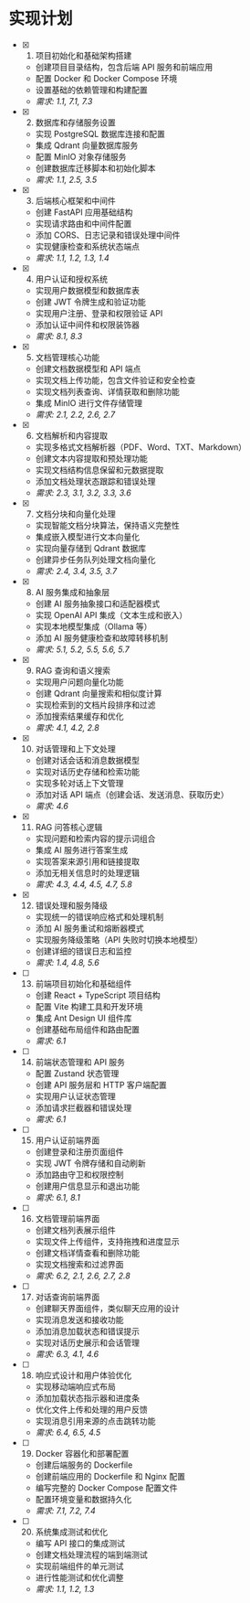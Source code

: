 # 实现计划

- [x] 1. 项目初始化和基础架构搭建

  - 创建项目目录结构，包含后端 API 服务和前端应用
  - 配置 Docker 和 Docker Compose 环境
  - 设置基础的依赖管理和构建配置
  - _需求: 1.1, 7.1, 7.3_

- [x] 2. 数据库和存储服务设置

  - 实现 PostgreSQL 数据库连接和配置
  - 集成 Qdrant 向量数据库服务
  - 配置 MinIO 对象存储服务
  - 创建数据库迁移脚本和初始化脚本
  - _需求: 1.1, 2.5, 3.5_

- [x] 3. 后端核心框架和中间件

  - 创建 FastAPI 应用基础结构
  - 实现请求路由和中间件配置
  - 添加 CORS、日志记录和错误处理中间件
  - 实现健康检查和系统状态端点
  - _需求: 1.1, 1.2, 1.3, 1.4_

- [x] 4. 用户认证和授权系统

  - 实现用户数据模型和数据库表
  - 创建 JWT 令牌生成和验证功能
  - 实现用户注册、登录和权限验证 API
  - 添加认证中间件和权限装饰器
  - _需求: 8.1, 8.3_

- [x] 5. 文档管理核心功能

  - 创建文档数据模型和 API 端点
  - 实现文档上传功能，包含文件验证和安全检查
  - 实现文档列表查询、详情获取和删除功能
  - 集成 MinIO 进行文件存储管理
  - _需求: 2.1, 2.2, 2.6, 2.7_

- [x] 6. 文档解析和内容提取

  - 实现多格式文档解析器（PDF、Word、TXT、Markdown）
  - 创建文本内容提取和预处理功能
  - 实现文档结构信息保留和元数据提取
  - 添加文档处理状态跟踪和错误处理
  - _需求: 2.3, 3.1, 3.2, 3.3, 3.6_

- [x] 7. 文档分块和向量化处理

  - 实现智能文档分块算法，保持语义完整性
  - 集成嵌入模型进行文本向量化
  - 实现向量存储到 Qdrant 数据库
  - 创建异步任务队列处理文档向量化
  - _需求: 2.4, 3.4, 3.5, 3.7_

- [x] 8. AI 服务集成和抽象层

  - 创建 AI 服务抽象接口和适配器模式
  - 实现 OpenAI API 集成（文本生成和嵌入）
  - 实现本地模型集成（Ollama 等）
  - 添加 AI 服务健康检查和故障转移机制
  - _需求: 5.1, 5.2, 5.5, 5.6, 5.7_

- [x] 9. RAG 查询和语义搜索

  - 实现用户问题向量化功能
  - 创建 Qdrant 向量搜索和相似度计算
  - 实现检索到的文档片段排序和过滤
  - 添加搜索结果缓存和优化
  - _需求: 4.1, 4.2, 2.8_

- [x] 10. 对话管理和上下文处理

  - 创建对话会话和消息数据模型
  - 实现对话历史存储和检索功能
  - 实现多轮对话上下文管理
  - 添加对话 API 端点（创建会话、发送消息、获取历史）
  - _需求: 4.6_

- [x] 11. RAG 问答核心逻辑

  - 实现问题和检索内容的提示词组合
  - 集成 AI 服务进行答案生成
  - 实现答案来源引用和链接提取
  - 添加无相关信息时的处理逻辑
  - _需求: 4.3, 4.4, 4.5, 4.7, 5.8_

- [x] 12. 错误处理和服务降级

  - 实现统一的错误响应格式和处理机制
  - 添加 AI 服务重试和熔断器模式
  - 实现服务降级策略（API 失败时切换本地模型）
  - 创建详细的错误日志和监控
  - _需求: 1.4, 4.8, 5.6_

- [ ] 13. 前端项目初始化和基础组件

  - 创建 React + TypeScript 项目结构
  - 配置 Vite 构建工具和开发环境
  - 集成 Ant Design UI 组件库
  - 创建基础布局组件和路由配置
  - _需求: 6.1_

- [ ] 14. 前端状态管理和 API 服务

  - 配置 Zustand 状态管理
  - 创建 API 服务层和 HTTP 客户端配置
  - 实现用户认证状态管理
  - 添加请求拦截器和错误处理
  - _需求: 6.1_

- [ ] 15. 用户认证前端界面

  - 创建登录和注册页面组件
  - 实现 JWT 令牌存储和自动刷新
  - 添加路由守卫和权限控制
  - 创建用户信息显示和退出功能
  - _需求: 6.1, 8.1_

- [ ] 16. 文档管理前端界面

  - 创建文档列表展示组件
  - 实现文件上传组件，支持拖拽和进度显示
  - 创建文档详情查看和删除功能
  - 实现文档搜索和过滤界面
  - _需求: 6.2, 2.1, 2.6, 2.7, 2.8_

- [ ] 17. 对话查询前端界面

  - 创建聊天界面组件，类似聊天应用的设计
  - 实现消息发送和接收功能
  - 添加消息加载状态和错误提示
  - 实现对话历史展示和会话管理
  - _需求: 6.3, 4.1, 4.6_

- [ ] 18. 响应式设计和用户体验优化

  - 实现移动端响应式布局
  - 添加加载状态指示器和进度条
  - 优化文件上传和处理的用户反馈
  - 实现消息引用来源的点击跳转功能
  - _需求: 6.4, 6.5, 4.5_

- [ ] 19. Docker 容器化和部署配置

  - 创建后端服务的 Dockerfile
  - 创建前端应用的 Dockerfile 和 Nginx 配置
  - 编写完整的 Docker Compose 配置文件
  - 配置环境变量和数据持久化
  - _需求: 7.1, 7.2, 7.4_

- [ ] 20. 系统集成测试和优化
  - 编写 API 接口的集成测试
  - 创建文档处理流程的端到端测试
  - 实现前端组件的单元测试
  - 进行性能测试和优化调整
  - _需求: 1.1, 1.2, 1.3_
